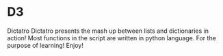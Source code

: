 # D3
Dictatro
Dictatro presents the mash up between lists and dictionaries in action!
Most functions in the script are written in python language.
For the purpose of learning!
Enjoy!
